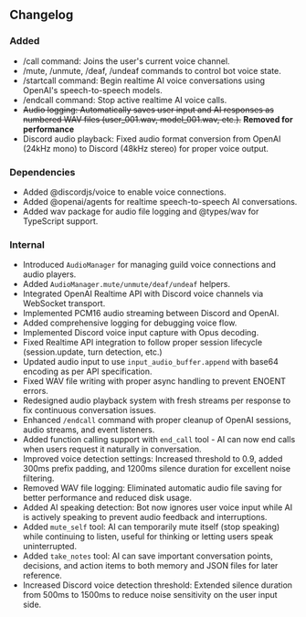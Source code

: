 ## Changelog

### Added

- /call command: Joins the user's current voice channel.
- /mute, /unmute, /deaf, /undeaf commands to control bot voice state.
- /startcall command: Begin realtime AI voice conversations using OpenAI's speech-to-speech models.
- /endcall command: Stop active realtime AI voice calls.
- ~~Audio logging: Automatically saves user input and AI responses as numbered WAV files (user_001.wav, model_001.wav, etc.).~~ **Removed for performance**
- Discord audio playback: Fixed audio format conversion from OpenAI (24kHz mono) to Discord (48kHz stereo) for proper voice output.

### Dependencies

- Added @discordjs/voice to enable voice connections.
- Added @openai/agents for realtime speech-to-speech AI conversations.
- Added wav package for audio file logging and @types/wav for TypeScript support.

### Internal

- Introduced `AudioManager` for managing guild voice connections and audio players.
- Added `AudioManager.mute/unmute/deaf/undeaf` helpers.
- Integrated OpenAI Realtime API with Discord voice channels via WebSocket transport.
- Implemented PCM16 audio streaming between Discord and OpenAI.
- Added comprehensive logging for debugging voice flow.
- Implemented Discord voice input capture with Opus decoding.
- Fixed Realtime API integration to follow proper session lifecycle (session.update, turn detection, etc.)
- Updated audio input to use `input_audio_buffer.append` with base64 encoding as per API specification.
- Fixed WAV file writing with proper async handling to prevent ENOENT errors.
- Redesigned audio playback system with fresh streams per response to fix continuous conversation issues.
- Enhanced `/endcall` command with proper cleanup of OpenAI sessions, audio streams, and event listeners.
- Added function calling support with `end_call` tool - AI can now end calls when users request it naturally in conversation.
- Improved voice detection settings: Increased threshold to 0.9, added 300ms prefix padding, and 1200ms silence duration for excellent noise filtering.
- Removed WAV file logging: Eliminated automatic audio file saving for better performance and reduced disk usage.
- Added AI speaking detection: Bot now ignores user voice input while AI is actively speaking to prevent audio feedback and interruptions.
- Added `mute_self` tool: AI can temporarily mute itself (stop speaking) while continuing to listen, useful for thinking or letting users speak uninterrupted.
- Added `take_notes` tool: AI can save important conversation points, decisions, and action items to both memory and JSON files for later reference.
- Increased Discord voice detection threshold: Extended silence duration from 500ms to 1500ms to reduce noise sensitivity on the user input side.
